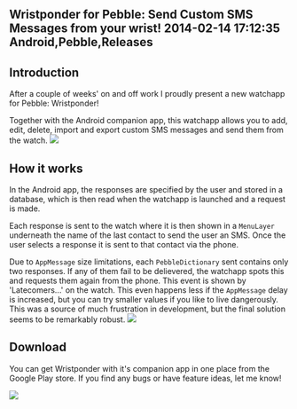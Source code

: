 Wristponder for Pebble: Send Custom SMS Messages from your wrist!
2014-02-14 17:12:35
Android,Pebble,Releases
---

<h2><strong>Introduction</strong></h2>
After a couple of weeks' on and off work I proudly present a new watchapp for Pebble: Wristponder!

Together with the Android companion app, this watchapp allows you to add, edit, delete, import and export custom SMS messages and send them from the watch.
![](/assets/import/media/2014/02/pb-screen.png)

<h2 style="text-align:left;">How it works</h2>
In the Android app, the responses are specified by the user and stored in a database, which is then read when the watchapp is launched and a request is made.

Each response is sent to the watch where it is then shown in a <code>MenuLayer</code> underneath the name of the last contact to send the user an SMS. Once the user selects a response it is sent to that contact via the phone.

Due to <code>AppMessage</code> size limitations, each <code>PebbleDictionary</code> sent contains only two responses. If any of them fail to be delievered, the watchapp spots this and requests them again from the phone. This event is shown by 'Latecomers...' on the watch. This even happens less if the <code>AppMessage</code> delay is increased, but you can try smaller values if you like to live dangerously. This was a source of much frustration in development, but the final solution seems to be remarkably robust.
![](/assets/import/media/2014/02/screenshot_2014-02-14-14-50-49.png?w=545)

<h2 style="text-align:left;">Download</h2>
You can get Wristponder with it's companion app in one place from the Google Play store. If you find any bugs or have feature ideas, let me know!

<a href="https://play.google.com/store/apps/details?id=com.wordpress.ninedof.wristponder"> ![](https://developer.android.com/images/brand/en_generic_rgb_wo_60.png)
</a>
